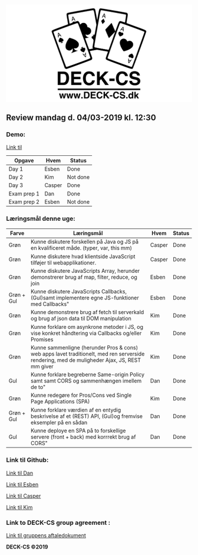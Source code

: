 <img src="Banner-top-DCS.png" width="700" align="center"/>  

## Review mandag d. 04/03-2019 kl. 12:30 ##

### Demo: ###
[Link til ](https://) 

Opgave | Hvem | Status | 
------------ | ------------- | ------------- 
Day 1 | Esben | Done 
Day 2 | Kim | Not done 
Day 3 | Casper | Done 
Exam prep 1 | Dan | Done 
Exam prep 2 | Esben | Not done 

### Læringsmål denne uge:

Farve | Læringsmål | Hvem | Status
------------ | ------------- | ------------- | -------------
Grøn | Kunne diskutere forskellen på Java og JS på en kvalificeret måde. (typer, var, this mm) | Casper | Done
Grøn | Kunne diskutere hvad klientside JavaScript tilføjer til webapplikationer. | Casper | Done
Grøn | Kunne diskutere JavaScripts Array, herunder demonstrerer brug af map, filter, reduce, og join | Esben | Done
Grøn + Gul | Kunne diskutere JavaScripts Callbacks, (Gul)samt implementere egne JS-funktioner med Callbacks" | Esben | Done
Grøn | Kunne demonstrere brug af fetch til serverkald og brug af json data til DOM manipulation | Kim | Done
Grøn | Kunne forklare om asynkrone metoder i JS, og vise konkret håndtering via Callbacks og/eller Promises | Kim | Done
Grøn | Kunne sammenligne (herunder Pros & cons) web apps lavet traditionelt, med ren serverside rendering, med de muligheder Ajax, JS, REST mm giver | Kim | Done
Gul | Kunne forklare begreberne Same-origin Policy samt samt CORS og sammenhængen imellem de to" | Dan | Done
Grøn | Kunne redegøre for Pros/Cons ved Single Page Applications (SPA) | Kim | Done
Grøn + Gul | Kunne forklare værdien af en entydig beskrivelse af et (REST) API, (Gul)og fremvise eksempler på en sådan | Dan | Done
Gul | Kunne deploye en SPA på to forskellige servere (front + back) med korrrekt brug af CORS" | Dan | Done

### Link til Github: ###
[Link til Dan](https://github.com/godlikecpu) 

[Link til Esben](https://github.com/Edunno) 

[Link til Casper](https://github.com/Marx02) 

[Link til Kim](https://github.com/KimHotDK) 

### Link to DECK-CS group agreement :
[Link til gruppens aftaledokument](https://docs.google.com/document/d/1uSLKk3kQAV3UQ0Y1XKtVFQ_YJ_gXrON00-IDqS8o5s4/edit?usp=sharing) 

**DECK-CS ©2019**

